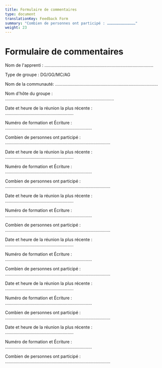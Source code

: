 ```yaml
---
title: Formulaire de commentaires
type: document
translationKey: Feedback Form
summary: "Combien de personnes ont participé : …………………………………"
weight: 23
---
```

# Formulaire de commentaires

Nom de l'apprenti : ……………………………………………………………………………..

Type de groupe : DG/GG/MC/AG

Nom de la communauté: …………………………………………………………………………

Nom d'hôte du groupe : ……………………………………………………………………………..

Date et heure de la réunion la plus récente : ………………………………………………..

Numéro de formation et Écriture : ……………………………………………………………..

Combien de personnes ont participé : …………………………………………………………………………..

Date et heure de la réunion la plus récente : ………………………………………………..

Numéro de formation et Écriture : ……………………………………………………………..

Combien de personnes ont participé : …………………………………………………………………………..

Date et heure de la réunion la plus récente : ………………………………………………..

Numéro de formation et Écriture : ……………………………………………………………..

Combien de personnes ont participé : …………………………………………………………………………..

Date et heure de la réunion la plus récente : ………………………………………………..

Numéro de formation et Écriture : ……………………………………………………………..

Combien de personnes ont participé : …………………………………………………………………………..

Date et heure de la réunion la plus récente : ………………………………………………..

Numéro de formation et Écriture : ……………………………………………………………..

Combien de personnes ont participé : …………………………………………………………………………..

Date et heure de la réunion la plus récente : ………………………………………………..

Numéro de formation et Écriture : ……………………………………………………………..

Combien de personnes ont participé : …………………………………………………………………………..
